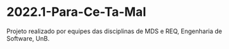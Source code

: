 # 2022.1-Para-Ce-Ta-Mal
Projeto realizado por equipes das disciplinas de MDS e REQ, Engenharia de Software, UnB.
